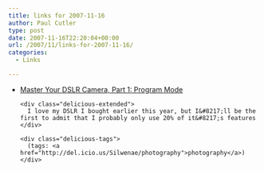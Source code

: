 ```yaml
---
title: links for 2007-11-16
author: Paul Cutler
type: post
date: 2007-11-16T22:20:04+00:00
url: /2007/11/links-for-2007-11-16/
categories:
  - Links

---
```

<ul class="delicious">
  <li>
    <div class="delicious-link">
      <a href="http://lifehacker.com/software/feature/master-your-dslr-camera-part-1-program-mode-323605.php">Master Your DSLR Camera, Part 1: Program Mode</a>
    </div>
    
    <div class="delicious-extended">
      I love my DSLR I bought earlier this year, but I&#8217;ll be the first to admit that I probably only use 20% of it&#8217;s features
    </div>
    
    <div class="delicious-tags">
      (tags: <a href="http://del.icio.us/Silwenae/photography">photography</a>)
    </div>
  </li>
</ul>